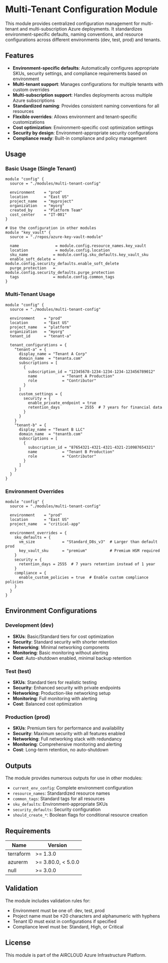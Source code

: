 # Multi-Tenant Configuration Module

This module provides centralized configuration management for multi-tenant and multi-subscription Azure deployments. It standardizes environment-specific defaults, naming conventions, and resource configurations across different environments (dev, test, prod) and tenants.

## Features

- **Environment-specific defaults**: Automatically configures appropriate SKUs, security settings, and compliance requirements based on environment
- **Multi-tenant support**: Manages configurations for multiple tenants with custom overrides
- **Multi-subscription support**: Handles deployments across multiple Azure subscriptions
- **Standardized naming**: Provides consistent naming conventions for all resources
- **Flexible overrides**: Allows environment and tenant-specific customizations
- **Cost optimization**: Environment-specific cost optimization settings
- **Security by design**: Environment-appropriate security configurations
- **Compliance ready**: Built-in compliance and policy management

## Usage

### Basic Usage (Single Tenant)

```hcl
module "config" {
  source = "./modules/multi-tenant-config"
  
  environment    = "prod"
  location       = "East US"
  project_name   = "myproject"
  organization   = "myorg"
  created_by     = "Platform Team"
  cost_center    = "IT-001"
}

# Use the configuration in other modules
module "key_vault" {
  source = "./repos/azure-key-vault-module"
  
  name                = module.config.resource_names.key_vault
  location            = module.config.location
  sku_name           = module.config.sku_defaults.key_vault_sku
  enable_soft_delete = module.config.security_defaults.enable_soft_delete
  purge_protection   = module.config.security_defaults.purge_protection
  tags               = module.config.common_tags
}
```

### Multi-Tenant Usage

```hcl
module "config" {
  source = "./modules/multi-tenant-config"
  
  environment    = "prod"
  location       = "East US"
  project_name   = "platform"
  organization   = "myorg"
  tenant_id      = "tenant-a"
  
  tenant_configurations = {
    "tenant-a" = {
      display_name = "Tenant A Corp"
      domain_name  = "tenanta.com"
      subscriptions = [
        {
          subscription_id = "12345678-1234-1234-1234-123456789012"
          name           = "Tenant A Production"
          role           = "Contributor"
        }
      ]
      custom_settings = {
        security = {
          enable_private_endpoint = true
          retention_days         = 2555  # 7 years for financial data
        }
      }
    }
    "tenant-b" = {
      display_name = "Tenant B LLC"
      domain_name  = "tenantb.com"
      subscriptions = [
        {
          subscription_id = "87654321-4321-4321-4321-210987654321"
          name           = "Tenant B Production"
          role           = "Contributor"
        }
      ]
    }
  }
}
```

### Environment Overrides

```hcl
module "config" {
  source = "./modules/multi-tenant-config"
  
  environment    = "prod"
  location       = "East US"
  project_name   = "critical-app"
  
  environment_overrides = {
    sku_defaults = {
      vm_size            = "Standard_D8s_v3"  # Larger than default prod
      key_vault_sku      = "premium"          # Premium HSM required
    }
    security = {
      retention_days = 2555  # 7 years retention instead of 1 year
    }
    compliance = {
      enable_custom_policies = true  # Enable custom compliance policies
    }
  }
}
```

## Environment Configurations

### Development (dev)
- **SKUs**: Basic/Standard tiers for cost optimization
- **Security**: Standard security with shorter retention
- **Networking**: Minimal networking components
- **Monitoring**: Basic monitoring without alerting
- **Cost**: Auto-shutdown enabled, minimal backup retention

### Test (test)
- **SKUs**: Standard tiers for realistic testing
- **Security**: Enhanced security with private endpoints
- **Networking**: Production-like networking setup
- **Monitoring**: Full monitoring with alerting
- **Cost**: Balanced cost optimization

### Production (prod)
- **SKUs**: Premium tiers for performance and availability
- **Security**: Maximum security with all features enabled
- **Networking**: Full networking stack with redundancy
- **Monitoring**: Comprehensive monitoring and alerting
- **Cost**: Long-term retention, no auto-shutdown

## Outputs

The module provides numerous outputs for use in other modules:

- `current_env_config`: Complete environment configuration
- `resource_names`: Standardized resource names
- `common_tags`: Standard tags for all resources
- `sku_defaults`: Environment-appropriate SKUs
- `security_defaults`: Security configuration
- `should_create_*`: Boolean flags for conditional resource creation

## Requirements

| Name | Version |
|------|---------|
| terraform | >= 1.3.0 |
| azurerm | >= 3.80.0, < 5.0.0 |
| null | >= 3.0.0 |

## Validation

The module includes validation rules for:
- Environment must be one of: dev, test, prod
- Project name must be ≤20 characters and alphanumeric with hyphens
- Tenant ID must exist in configurations if specified
- Compliance level must be: Standard, High, or Critical

## License

This module is part of the AIRCLOUD Azure Infrastructure Platform.